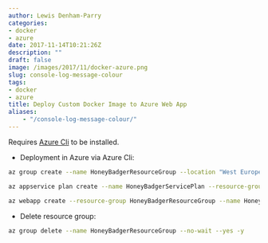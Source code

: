```yaml
---
author: Lewis Denham-Parry
categories:
- docker
- azure
date: 2017-11-14T10:21:26Z
description: ""
draft: false
image: /images/2017/11/docker-azure.png
slug: console-log-message-colour
tags:
- docker
- azure
title: Deploy Custom Docker Image to Azure Web App
aliases:
    - "/console-log-message-colour/"
---
```


Requires [Azure Cli](https://docs.microsoft.com/en-us/cli/azure/install-azure-cli) to be installed.

* Deployment in Azure via Azure Cli:

```bash
az group create --name HoneyBadgerResourceGroup --location "West Europe"
```

```bash
az appservice plan create --name HoneyBadgerServicePlan --resource-group HoneyBadgerResourceGroup --sku B1 --is-linux
```

```bash
az webapp create --resource-group HoneyBadgerResourceGroup --name HoneyBadgerApp --plan HoneyBadgerServicePlan --deployment-container-image-name denhamparry/honeybadger:latest
```

* Delete resource group:

```bash
az group delete --name HoneyBadgerResourceGroup --no-wait --yes -y
```
